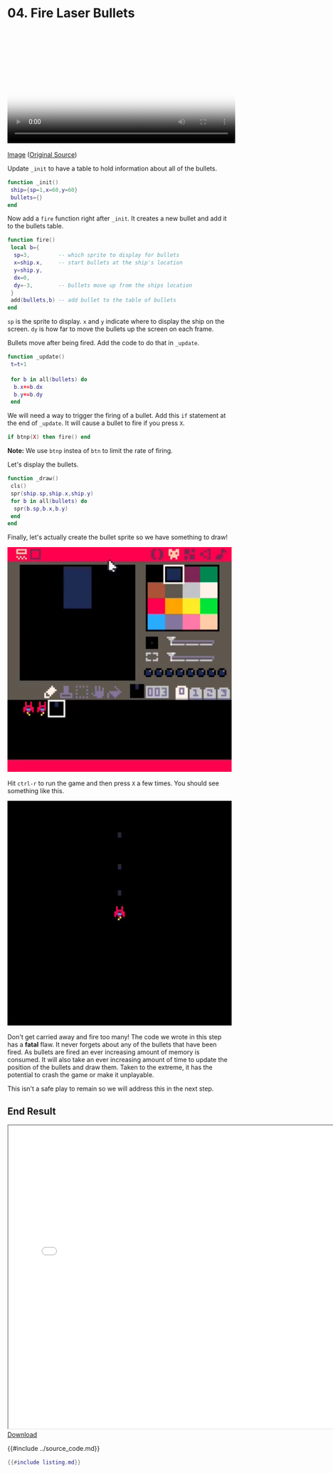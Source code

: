 # 04. Fire Laser Bullets

<video controls width="512" poster="tut_4.gif">
    <source src="./tut_4.mp4"
            type="video/mp4">
    Sorry, your browser doesn't support embedded videos.
</video>

[Image](./tut_4.git) ([Original Source](https://ztiromoritz.github.io/pico-8-shooter/gif/tut_4.gif))

Update `_init` to have a table to hold information about all of the bullets.

```lua
function _init()
 ship={sp=1,x=60,y=60}
 bullets={}
end
```

Now add a `fire` function right after `_init`. It creates a new bullet and add
it to the bullets table.

```lua
function fire()
 local b={
  sp=3,         -- which sprite to display for bullets
  x=ship.x,     -- start bullets at the ship's location
  y=ship.y,
  dx=0,
  dy=-3,        -- bullets move up from the ships location
 }
 add(bullets,b) -- add bullet to the table of bullets
end
```

`sp` is the sprite to display. `x` and `y` indicate where to display the ship on the screen. `dy` is how far to move the bullets up the screen on each frame.

Bullets move after being fired. Add the code to do that in `_update`.

```lua
function _update()
 t=t+1

 for b in all(bullets) do
  b.x+=b.dx
  b.y+=b.dy
 end
```

We will need a way to trigger the firing of a bullet. Add this `if` statement at the end of `_update`. It will cause a bullet to fire if you press `X`.

```lua
if btnp(X) then fire() end
```

**Note:** We use `btnp` instea of `btn` to limit the rate of firing. 

Let's display the bullets.

```lua
function _draw()
 cls()
 spr(ship.sp,ship.x,ship.y)
 for b in all(bullets) do
  spr(b.sp,b.x,b.y)
 end
end
```

Finally, let's actually create the bullet sprite so we have something to draw!

<div><img src="./bullet.png" width="512"/></div>

Hit `ctrl-r` to run the game and then press `X` a few times. You should see something like this.

<div><img src="./result.png" width="512"/></div>

Don't get carried away and fire too many! The code we wrote in this step has a
**fatal** flaw. It never forgets about any of the bullets that have been fired. As
bullets are fired an ever increasing amount of memory is consumed. It will also
take an ever increasing amount of time to update the position of the bullets
and draw them.  Taken to the extreme, it has the potential to crash the game or
make it unplayable.

This isn't a safe play to remain so we will address this in the next step.

## End Result
<iframe width="750px" height="680px" src="./ss_04.html"></iframe>
<a href="./ss_04.p8.png" target="_blank">Download</a>

{{#include ../source_code.md}}
```lua
{{#include listing.md}}
```
